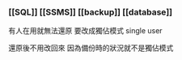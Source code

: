 ### [[SQL]] [[SSMS]] [[backup]] [[database]]

有人在用就無法還原
要改成獨佔模式 single user

還原後不用改回來
因為備份時的狀況就不是獨佔模式

